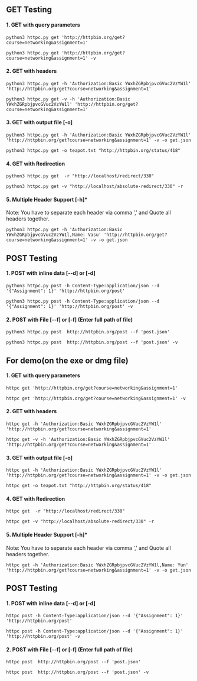 ## GET Testing

#### 1. GET with query parameters

```python3 httpc.py get 'http://httpbin.org/get?course=networking&assignment=1'``` 

```python3 httpc.py get 'http://httpbin.org/get?course=networking&assignment=1' -v``` 

#### 2. GET with headers

```python3 httpc.py get -h 'Authorization:Basic YWxhZGRpbjpvcGVuc2VzYW1l' 'http://httpbin.org/get?course=networking&assignment=1'``` 

```python3 httpc.py get -v -h 'Authorization:Basic YWxhZGRpbjpvcGVuc2VzYW1l' 'http://httpbin.org/get?course=networking&assignment=1'``` 

#### 3. GET with output file [-o]

```python3 httpc.py get -h 'Authorization:Basic YWxhZGRpbjpvcGVuc2VzYW1l' 'http://httpbin.org/get?course=networking&assignment=1' -v -o get.json``` 

```python3 httpc.py get -o teapot.txt "http://httpbin.org/status/418"``` 

#### 4. GET with Redirection

```python3 httpc.py get  -r "http://localhost/redirect/330"``` 

```python3 httpc.py get -v "http://localhost/absolute-redirect/330" -r```

#### 5. Multiple Header Support [-h]*

Note: You have to separate each header via comma ',' and Quote all headers together.

```python3 httpc.py get -h 'Authorization:Basic YWxhZGRpbjpvcGVuc2VzYW1l,Name: Vasu' 'http://httpbin.org/get?course=networking&assignment=1' -v -o get.json``` 

## POST Testing 

#### 1. POST with inline data [--d] or [-d]

```python3 httpc.py post -h Content-Type:application/json --d '{"Assignment": 1}' 'http://httpbin.org/post'``` 

```python3 httpc.py post -h Content-Type:application/json --d '{"Assignment": 1}' 'http://httpbin.org/post' -v``` 

#### 2. POST with File [--f] or [-f] (Enter full path of file)

```python3 httpc.py post  http://httpbin.org/post --f 'post.json'``` 

```python3 httpc.py post  http://httpbin.org/post --f 'post.json' -v``` 

## For demo(on the exe or dmg file)

#### 1. GET with query parameters

```httpc get 'http://httpbin.org/get?course=networking&assignment=1'``` 

```httpc get 'http://httpbin.org/get?course=networking&assignment=1' -v``` 

#### 2. GET with headers

```httpc get -h 'Authorization:Basic YWxhZGRpbjpvcGVuc2VzYW1l' 'http://httpbin.org/get?course=networking&assignment=1'``` 

```httpc get -v -h 'Authorization:Basic YWxhZGRpbjpvcGVuc2VzYW1l' 'http://httpbin.org/get?course=networking&assignment=1'``` 

#### 3. GET with output file [-o]

```httpc get -h 'Authorization:Basic YWxhZGRpbjpvcGVuc2VzYW1l' 'http://httpbin.org/get?course=networking&assignment=1' -v -o get.json``` 

```httpc get -o teapot.txt "http://httpbin.org/status/418"``` 

#### 4. GET with Redirection

```httpc get  -r "http://localhost/redirect/330"``` 

```httpc get -v "http://localhost/absolute-redirect/330" -r```

#### 5. Multiple Header Support [-h]*

Note: You have to separate each header via comma ',' and Quote all headers together.

```httpc get -h 'Authorization:Basic YWxhZGRpbjpvcGVuc2VzYW1l,Name: Yun' 'http://httpbin.org/get?course=networking&assignment=1' -v -o get.json``` 

## POST Testing 

#### 1. POST with inline data [--d] or [-d]

```httpc post -h Content-Type:application/json --d '{"Assignment": 1}' 'http://httpbin.org/post'``` 

```httpc post -h Content-Type:application/json --d '{"Assignment": 1}' 'http://httpbin.org/post' -v``` 

#### 2. POST with File [--f] or [-f] (Enter full path of file)

```httpc post  http://httpbin.org/post --f 'post.json'``` 

```httpc post  http://httpbin.org/post --f 'post.json' -v``` 
